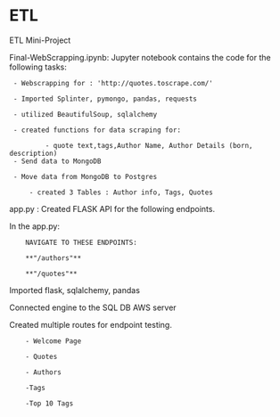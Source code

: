 # ETL
ETL Mini-Project

Final-WebScrapping.ipynb: Jupyter notebook contains the code for the following tasks:

     - Webscrapping for : 'http://quotes.toscrape.com/'

     - Imported Splinter, pymongo, pandas, requests

     - utilized BeautifulSoup, sqlalchemy

     - created functions for data scraping for:
 
             - quote text,tags,Author Name, Author Details (born, description)        
     - Send data to MongoDB 

     - Move data from MongoDB to Postgres

         - created 3 Tables : Author info, Tags, Quotes
         
app.py : Created FLASK API for the following endpoints.

In the app.py:

        NAVIGATE TO THESE ENDPOINTS:

        **"/authors"**

        **"/quotes"**


Imported flask, sqlalchemy, pandas

Connected engine to the SQL DB AWS server

Created multiple routes for endpoint testing.
        
        - Welcome Page
        
        - Quotes

        - Authors

        -Tags

        -Top 10 Tags


